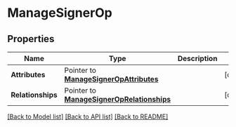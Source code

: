 # ManageSignerOp

## Properties
Name | Type | Description | Notes
------------ | ------------- | ------------- | -------------
**Attributes** | Pointer to [**ManageSignerOpAttributes**](ManageSignerOpAttributes.md) |  | [optional] 
**Relationships** | Pointer to [**ManageSignerOpRelationships**](ManageSignerOpRelationships.md) |  | [optional] 

[[Back to Model list]](../README.md#documentation-for-models) [[Back to API list]](../README.md#documentation-for-api-endpoints) [[Back to README]](../README.md)


